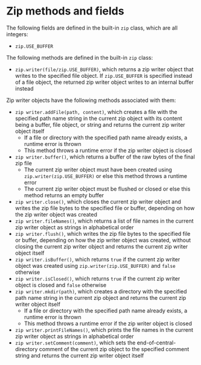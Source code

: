 # Zip methods and fields

The following fields are defined in the built-in `zip` class, which are all integers:
- `zip.USE_BUFFER`

The following methods are defined in the built-in `zip` class:
- `zip.writer(file/zip.USE_BUFFER)`, which returns a zip writer object that writes to the specified file object. If `zip.USE_BUFFER` is specified instead of a file object, the returned zip writer object writes to an internal buffer instead

Zip writer objects have the following methods associated with them:
- `zip writer.addFile(path, content)`, which creates a file with the specified path name string in the current zip object with its content being a buffer, file object, or string and returns the current zip writer object itself
    - If a file or directory with the specified path name already exists, a runtime error is thrown
    - This method throws a runtime error if the zip writer object is closed
- `zip writer.buffer()`, which returns a buffer of the raw bytes of the final zip file
    - The current zip writer object must have been created using `zip.writer(zip.USE_BUFFER)` or else this method throws a runtime error
    - The current zip writer object must be flushed or closed or else this method returns an empty buffer
- `zip writer.close()`, which closes the current zip writer object and writes the zip file bytes to the specified file or buffer, depending on how the zip writer object was created
- `zip writer.fileNames()`, which returns a list of file names in the current zip writer object as strings in alphabetical order
- `zip writer.flush()`, which writes the zip file bytes to the specified file or buffer, depending on how the zip writer object was created, without closing the current zip writer object and returns the current zip writer object itself
- `zip writer.isBuffer()`, which returns `true` if the current zip writer object was created using `zip.writer(zip.USE_BUFFER)` and `false` otherwise
- `zip writer.isClosed()`, which returns `true` if the current zip writer object is closed and `false` otherwise
- `zip writer.mkdir(path)`, which creates a directory with the specified path name string in the current zip object and returns the current zip writer object itself
    - If a file or directory with the specified path name already exists, a runtime error is thrown
    - This method throws a runtime error if the zip writer object is closed
- `zip writer.printFileNames()`, which prints the file names in the current zip writer object as strings in alphabetical order
- `zip writer.setComment(comment)`, which sets the end-of-central-directory comment of the current zip object to the specified comment string and returns the current zip writer object itself

